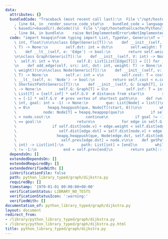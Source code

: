 ```yaml
---
data:
  attributes: {}
  bundledCode: "Traceback (most recent call last):\n  File \"/opt/hostedtoolcache/Python/3.8.5/x64/lib/python3.8/site-packages/onlinejudge_verify/documentation/build.py\"\
    , line 64, in _render_source_code_stat\n    bundled_code = language.bundle(stat.path,\
    \ basedir=basedir).decode()\n  File \"/opt/hostedtoolcache/Python/3.8.5/x64/lib/python3.8/site-packages/onlinejudge_verify/languages/python.py\"\
    , line 84, in bundle\n    raise NotImplementedError\nNotImplementedError\n"
  code: "import heapq\nfrom typing import List, TypeVar, Generic\nT = TypeVar('T',\
    \ int, float)\n\n\nclass Edge(Generic[T]):\n    def __init__(self, dst: int, weight:\
    \ T) -> None:\n        self.dst: int = dst\n        self.weight: T = weight\n\n\
    \    def __lt__(self, e: 'Edge') -> bool:\n        return self.weight > e.weight\n\
    \n\nclass Graph(Generic[T]):\n    def __init__(self, V: int) -> None:\n      \
    \  self.V: int = V\n        self.E: List[List[Edge[T]]] = [[] for _ in range(V)]\n\
    \n    def add_edge(self, src: int, dst: int, weight: T) -> None:\n        self.E[src].append(Edge(dst,\
    \ weight))\n\n\nclass Node(Generic[T]):\n    def __init__(self, v: int, cost:\
    \ T) -> None:\n        self.v: int = v\n        self.cost: T = cost\n\n    def\
    \ __lt__(self, n: 'Node') -> bool:\n        return self.cost < n.cost\n\n\nclass\
    \ ShortestPath(Generic[T]):\n    def __init__(self, G: Graph[T], inf: T = 10**9)\
    \ -> None:\n        self.G: Graph[T] = G\n        self.inf: T = inf\n        self.dist:\
    \ List[T] = [self.inf] * self.G.V  # distance from start\n        self.prev: List[int]\
    \ = [-1] * self.G.V  # prev vertex of shortest path\n\n    def run(self, start:\
    \ int, goal: int = -1) -> None:\n        que: List[Node] = list()\n        self.dist[start]\
    \ = 0\n        heapq.heappush(que, Node[T](start, 0))\n\n        while que:\n\
    \            node: Node[T] = heapq.heappop(que)\n            if self.dist[node.v]\
    \ < node.cost:\n                continue\n            if goal != -1 and node.v\
    \ == goal:\n                return\n            for edge in self.G.E[node.v]:\n\
    \                if self.dist[node.v] + edge.weight < self.dist[edge.dst]:\n \
    \                   self.dist[edge.dst] = self.dist[node.v] + edge.weight\n  \
    \                  heapq.heappush(que, Node(edge.dst, self.dist[edge.dst]))\n\
    \                    self.prev[edge.dst] = node.v\n\n    def getPath(self, end:\
    \ int) -> List[int]:\n        path: List[int] = [end]\n        while self.prev[end]\
    \ != -1:\n            end = self.prev[end]\n        return path[::-1]\n"
  dependsOn: []
  extendedDependsOn: []
  extendedRequiredBy: []
  extendedVerifiedWith: []
  isVerificationFile: false
  path: python_library_typed/graph/dijkstra.py
  requiredBy: []
  timestamp: '1970-01-01 00:00:00+00:00'
  verificationStatus: LIBRARY_NO_TESTS
  verificationStatusIcon: ':warning:'
  verifiedWith: []
documentation_of: python_library_typed/graph/dijkstra.py
layout: document
redirect_from:
- /library/python_library_typed/graph/dijkstra.py
- /library/python_library_typed/graph/dijkstra.py.html
title: python_library_typed/graph/dijkstra.py
---
```

